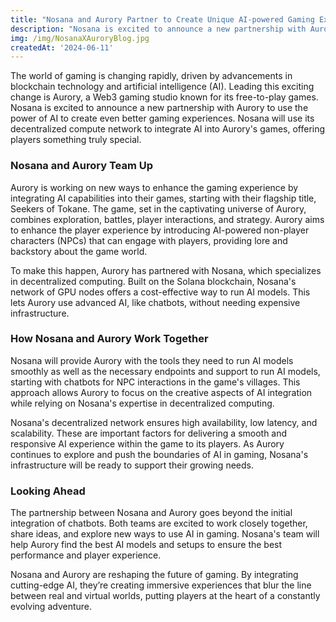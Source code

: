 ```yaml
---
title: "Nosana and Aurory Partner to Create Unique AI-powered Gaming Experiences"
description: "Nosana is excited to announce a new partnership with Aurory to use the power of AI to create even better gaming experiences."
img: /img/NosanaXAuroryBlog.jpg
createdAt: '2024-06-11'
---
```

The world of gaming is changing rapidly, driven by advancements in blockchain technology and artificial intelligence (AI). Leading this exciting change is Aurory, a Web3 gaming studio known for its free-to-play games. Nosana is excited to announce a new partnership with Aurory to use the power of AI to create even better gaming experiences. Nosana will use its decentralized compute network to integrate AI into Aurory's games, offering players something truly special.

### Nosana and Aurory Team Up

Aurory is working on new ways to enhance the gaming experience by integrating AI capabilities into their games, starting with their flagship title, Seekers of Tokane. The game, set in the captivating universe of Aurory, combines exploration, battles, player interactions, and strategy. Aurory aims to enhance the player experience by introducing AI-powered non-player characters (NPCs) that can engage with players, providing lore and backstory about the game world.

To make this happen, Aurory has partnered with Nosana, which specializes in decentralized computing. Built on the Solana blockchain, Nosana's network of GPU nodes offers a cost-effective way to run AI models. This lets Aurory use advanced AI, like chatbots, without needing expensive infrastructure.

### How Nosana and Aurory Work Together

Nosana will provide Aurory with the tools they need to run AI models smoothly as well as  the necessary endpoints and support to run AI models, starting with chatbots for NPC interactions in the game's villages. This approach allows Aurory to focus on the creative aspects of AI integration while relying on Nosana's expertise in decentralized computing.

Nosana's decentralized network ensures high availability, low latency, and scalability. These are important factors for delivering a smooth and responsive AI experience within the game to its players. As Aurory continues to explore and push the boundaries of AI in gaming, Nosana's infrastructure will be ready to support their growing needs.

### Looking Ahead

The partnership between Nosana and Aurory goes beyond the initial integration of chatbots.  Both teams are excited to work closely together, share ideas, and explore new ways to use AI in gaming. Nosana's team will help Aurory find the best AI models and setups to ensure the best performance and player experience.

Nosana and Aurory are reshaping the future of gaming. By integrating cutting-edge AI, they’re creating immersive experiences that blur the line between real and virtual worlds, putting players at the heart of a constantly evolving adventure.